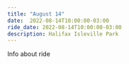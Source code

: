 ```yaml
---
title: "August 14"
date:  2022-08-14T10:00:00-03:00
ride_date: 2022-08-14T10:00:00-03:00
description: Halifax Isleville Park
---
```


Info about ride
